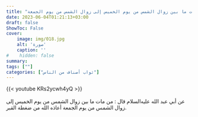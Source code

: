 ```yaml
---
title: "ثواب من مات ما بين زوال الشمس من يوم الخميس إلى زوال الشمس من يوم الجمعة"
date: 2023-06-04T01:21:13+03:00
draft: false
ShowToc: False
cover:
    image: img/018.jpg
    alt: 'صورة'
    caption: ''
#    hidden: false
summary: 
tags: [""]
categories: ["ثواب أصناف من الناس"]
---
```

{{< youtube KRs2ycwh4yQ >}}  
 <br>
عن أبي عبد الله عليه‌السلام قال : من مات ما بين زوال الشمس من يوم الخميس
إلى زوال الشمس من يوم الجمعة أعاذه الله من ضغطة القبر.


